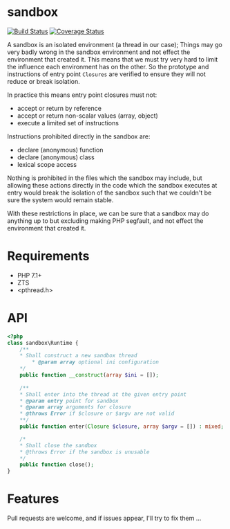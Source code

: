 sandbox
=======

[![Build Status](https://travis-ci.org/krakjoe/sandbox.svg?branch=master)](https://travis-ci.org/krakjoe/sandbox)
[![Coverage Status](https://coveralls.io/repos/github/krakjoe/sandbox/badge.svg?branch=master)](https://coveralls.io/github/krakjoe/sandbox?branch=master)

A sandbox is an isolated environment (a thread in our case); Things may go very badly wrong in the sandbox environment and not effect the environment that created it. This means that we must try very hard to limit the influence each environment has on the other. So the prototype and instructions of entry point ```Closures``` are verified to ensure they will not reduce or break isolation.

In practice this means entry point closures must not:

  * accept or return by reference
  * accept or return non-scalar values (array, object)
  * execute a limited set of instructions

Instructions prohibited directly in the sandbox are:

  * declare (anonymous) function
  * declare (anonymous) class
  * lexical scope access

Nothing is prohibited in the files which the sandbox may include, but allowing these actions directly in the code which the sandbox executes at entry would break the isolation of the sandbox such that we couldn't be sure the system would remain stable.

With these restrictions in place, we can be sure that a sandbox may do anything up to but excluding making PHP segfault, and not effect the environment that created it.

Requirements
============

  * PHP 7.1+
  * ZTS
  * <pthread.h>

API
===

```php
<?php
class sandbox\Runtime {
	/**
	* Shall construct a new sandbox thread
        * @param array optional ini configuration
	*/
	public function __construct(array $ini = []);
	
	/**
	* Shall enter into the thread at the given entry point
	* @param entry point for sandbox
	* @param array arguments for closure
	* @throws Error if $closure or $argv are not valid
	**/
	public function enter(Closure $closure, array $argv = []) : mixed;

	/*
	* Shall close the sandbox
	* @throws Error if the sandbox is unusable
	*/
	public function close();
}
```

Features
========

Pull requests are welcome, and if issues appear, I'll try to fix them ...
